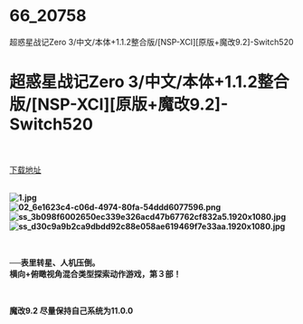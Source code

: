 # 66_20758
超惑星战记Zero 3/中文/本体+1.1.2整合版/[NSP-XCI][原版+魔改9.2]-Switch520
# 超惑星战记Zero 3/中文/本体+1.1.2整合版/[NSP-XCI][原版+魔改9.2]-Switch520
 <br/></br>
[下载地址](https://www.switch520.cc/article/20758 "下载地址")
<br/></br>

<p><strong><img title="1.jpg" src="https://www.switch520.cc/muke_img/2021_07_29_6b56957e8bcaa.jpg" alt="1.jpg"></strong><br>
<strong><img title="02_6e1623c4-c06d-4974-80fa-54ddd6077596.png" src="https://www.switch520.cc/muke_img/2021_07_29_e5665f8fe7234.png" alt="02_6e1623c4-c06d-4974-80fa-54ddd6077596.png"></strong><br>
<strong><img title="ss_3b098f6002650ec339e326acd47b67762cf832a5.1920x1080.jpg" src="https://www.switch520.cc/muke_img/2021_07_29_4b67c5f93f0a5.jpg" alt="ss_3b098f6002650ec339e326acd47b67762cf832a5.1920x1080.jpg"></strong><br>
<strong><img title="ss_d30c9a9b2ca9dbdd92c88e058ae619469f7e33aa.1920x1080.jpg" src="https://www.switch520.cc/muke_img/2021_07_29_b88bdab9fdf6e.jpg" alt="ss_d30c9a9b2ca9dbdd92c88e058ae619469f7e33aa.1920x1080.jpg">&nbsp;</strong></p>
<p>&nbsp;</p>
<p><strong>──表里转星、人机压倒。</strong><br>
<strong>横向+俯瞰视角混合类型探索动作游戏，第３部！</strong></p>
<p>&nbsp;</p>
<p><strong>魔改9.2 尽量保持自己系统为11.0.0</strong></p>
